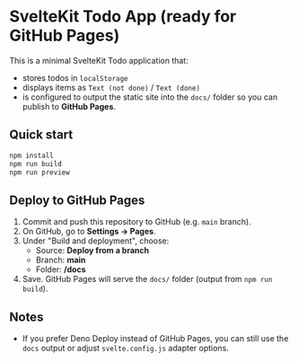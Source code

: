 # SvelteKit Todo App (ready for GitHub Pages)

This is a minimal SvelteKit Todo application that:
- stores todos in `localStorage`
- displays items as `Text (not done)` / `Text (done)`
- is configured to output the static site into the `docs/` folder so you can publish to **GitHub Pages**.

## Quick start

```bash
npm install
npm run build
npm run preview
```

## Deploy to GitHub Pages

1. Commit and push this repository to GitHub (e.g. `main` branch).
2. On GitHub, go to **Settings → Pages**.
3. Under "Build and deployment", choose:
   - Source: **Deploy from a branch**
   - Branch: **main**
   - Folder: **/docs**
4. Save. GitHub Pages will serve the `docs/` folder (output from `npm run build`).

## Notes

- If you prefer Deno Deploy instead of GitHub Pages, you can still use the `docs` output or adjust `svelte.config.js` adapter options.
